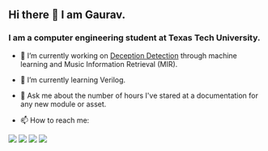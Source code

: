 ## Hi there 👋 I am Gaurav.
### I am a computer engineering student at Texas Tech University.

<!--
**gauravshilpakar/gauravshilpakar** is a ✨ _special_ ✨ repository because its `README.md` (this file) appears on your GitHub profile.
-->

- 🔭 I’m currently working on [Deception Detection](https://github.com/gauravshilpakar/DeceptionDetection) through machine learning and Music Information Retrieval (MIR).
- 🌱 I’m currently learning Verilog.
- 💬 Ask me about the number of hours I've stared at a documentation for any new module or asset.
 
- 📫 How to reach me: 
  

[<img src="https://cdn-icons-png.flaticon.com/512/542/542638.png"/>](mailto:gaurav.shilpakar@gmail.com)
<a href = 'https://www.linkedin.com/in/gauravshilpakar/'><img src="https://img.icons8.com/nolan/64/linkedin.png"/></a>
<a href = 'https://www.instagram.com/gaurav.shilpakar/'><img src="https://img.icons8.com/nolan/64/instagram-new.png"/></a>
<a href = 'https://www.youtube.com/watch?v=2ocykBzWDiM'><img src="https://img.icons8.com/nolan/64/tiktok.png"/></a>
